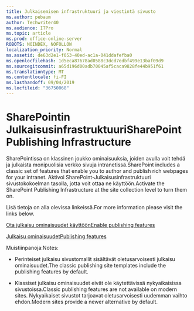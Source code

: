 ```yaml
---
title: Julkaisemisen infrastruktuuri ja viestintä sivusto
ms.author: pebaum
author: Techwriter40
ms.audience: ITPro
ms.topic: article
ms.prod: office-online-server
ROBOTS: NOINDEX, NOFOLLOW
localization_priority: Normal
ms.assetid: de63d2e1-f053-40ed-ac1a-041ddafefba0
ms.openlocfilehash: 1d5eca87678ad0588c3dcd7edbf499e13baf09d9
ms.sourcegitcommit: a65d196d00adb70045af5caca9828fe44b951f61
ms.translationtype: MT
ms.contentlocale: fi-FI
ms.lasthandoff: 09/04/2019
ms.locfileid: "36750068"
---
```

# <a name="sharepoint-publishing-infrastructure"></a><span data-ttu-id="ab799-102">SharePointin Julkaisusinfrastruktuuri</span><span class="sxs-lookup"><span data-stu-id="ab799-102">SharePoint Publishing Infrastructure</span></span>


<span data-ttu-id="ab799-103">SharePointissa on klassinen joukko ominaisuuksia, joiden avulla voit tehdä ja julkaista monipuolisia verkko sivuja intranetissä.</span><span class="sxs-lookup"><span data-stu-id="ab799-103">SharePoint includes a classic set of features that enable you to author and publish rich webpages for your intranet.</span></span> <span data-ttu-id="ab799-104">Aktivoi SharePoint-Julkaisusinfrastruktuuri sivustokokoelman tasolla, jotta voit ottaa ne käyttöön.</span><span class="sxs-lookup"><span data-stu-id="ab799-104">Activate the SharePoint Publishing Infrastructure at the site collection level to turn them on.</span></span>

<span data-ttu-id="ab799-105">Lisä tietoja on alla olevissa linkeissä.</span><span class="sxs-lookup"><span data-stu-id="ab799-105">For more information please visit the links below.</span></span>

[<span data-ttu-id="ab799-106">Ota julkaisu ominaisuudet käyttöön</span><span class="sxs-lookup"><span data-stu-id="ab799-106">Enable publishing features</span></span>](https://support.office.com/article/Enable-publishing-features-479677A6-8B33-4AC7-907D-071C1C7E4518)

[<span data-ttu-id="ab799-107">Julkaisu ominaisuudet</span><span class="sxs-lookup"><span data-stu-id="ab799-107">Publishing features</span></span>](https://support.office.com/article/Features-enabled-in-a-SharePoint-Online-publishing-site-3AB3810C-3C2C-4361-9D0E-0CBE666EA0B0?wt.mc_id=O365_Portal_MMaven#__toc336865553)

<span data-ttu-id="ab799-108">Muistiinpanoja:</span><span class="sxs-lookup"><span data-stu-id="ab799-108">Notes:</span></span>

- <span data-ttu-id="ab799-109">Perinteiset julkaisu sivustomallit sisältävät oletusarvoisesti julkaisu ominaisuudet.</span><span class="sxs-lookup"><span data-stu-id="ab799-109">The classic publishing site templates include the publishing features by default.</span></span>

- <span data-ttu-id="ab799-110">Klassiset julkaisu ominaisuudet eivät ole käytettävissä nykyaikaisissa sivustoissa.</span><span class="sxs-lookup"><span data-stu-id="ab799-110">Classic publishing features are not available on modern sites.</span></span> <span data-ttu-id="ab799-111">Nykyaikaiset sivustot tarjoavat oletusarvoisesti uudemman vaihto ehdon.</span><span class="sxs-lookup"><span data-stu-id="ab799-111">Modern sites provide a newer alternative by default.</span></span>

